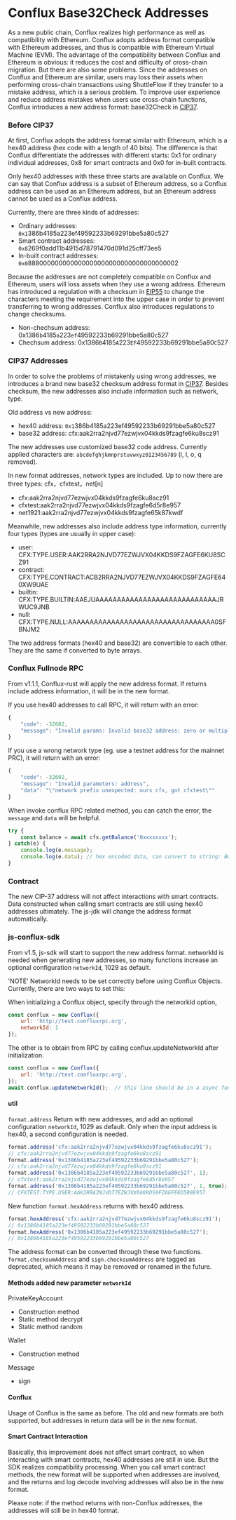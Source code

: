 Conflux Base32Check Addresses
===
As a new public chain, Conflux realizes high performance as well as compatibility with Ethereum. Conflux adopts address format compatible with Ethereum addresses, and thus is compatible with Ethereum Virtual Machine (EVM).
The advantage of the compatibility between Conflux and Ethereum is obvious:  it reduces the cost and difficulty of cross-chain migration. But there are also some problems. Since the addresses on Conflux and Ethereum are similar, users may loss their assets when performing cross-chain transactions using ShuttleFlow if they transfer to a mistake address, which is a serious problem. To improve user experience and reduce address mistakes when users use cross-chain functions, Conflux introduces a new address format: base32Check in [CIP37](https://github.com/Conflux-Chain/CIPs/blob/master/CIPs/cip-37.md).

### Before CIP37
At first, Conflux adopts the address format similar with Ethereum, which is a hex40 address (hex code with a length of 40 bits). The difference is that Conflux differentiate the addresses with different starts: 0x1 for ordinary individual addresses, 0x8 for smart contracts and 0x0 for in-built contracts.

Only hex40 addresses with these three starts are available on Conflux. We can say that Conflux address is a subset of Ethereum address, so a Conflux address can be used as an Ethereum address, but an Ethereum address cannot be used as a Conflux address.

Currently, there are three kinds of addresses:

* Ordinary addresses: `0x1`386b4185a223ef49592233b69291bbe5a80c527
* Smart contract addresses: `0x8`269f0add11b4915d78791470d091d25cff73ee5
* In-built contract addresses: `0x0`888000000000000000000000000000000000002

Because the addresses are not completely compatible on Conflux and Ethereum, users will loss assets when they use a wrong address. Ethereum has introduced a regulation with a checksum in [EIP55](https://github.com/ethereum/EIPs/blob/master/EIPS/eip-55.md) to change the characters meeting the requirement into the upper case in order to prevent transferring to wrong addresses. Conflux also introduces regulations to change checksums.

* Non-chechsum address: 0x1386`b`4185`a`223`ef`49592233b69291bbe5a80`c`527
* Chechsum address: 0x1386`B`4185`A`223`EF`49592233b69291bbe5a80`C`527


### CIP37 Addresses
In order to solve the problems of mistakenly using wrong addresses, we introduces a brand new base32 checksum address format in [CIP37](https://github.com/Conflux-Chain/CIPs/blob/master/CIPs/cip-37.md). Besides checksum, the new addresses also include information such as network, type.

Old address vs new address:

* hex40 address: `0x1`386b4185a223ef49592233b69291bbe5a80c527
* base32 address: cfx:aak2rra2njvd77ezwjvx04kkds9fzagfe6ku8scz91

The new addresses use customized base32 code address. Currently applied characters are: `abcdefghjkmnprstuvwxyz0123456789` (i, l, o, q removed).

In new format addresses, network types are included. Up to now there are three types: cfx，cfxtest，net[n]

* cfx:aak2rra2njvd77ezwjvx04kkds9fzagfe6ku8scz91
* cfxtest:aak2rra2njvd77ezwjvx04kkds9fzagfe6d5r8e957
* net1921:aak2rra2njvd77ezwjvx04kkds9fzagfe65k87kwdf

Meanwhile, new addresses also include address type information, currently four types (types are usually in upper case):

* user: CFX:TYPE.USER:AAK2RRA2NJVD77EZWJVX04KKDS9FZAGFE6KU8SCZ91
* contract: CFX:TYPE.CONTRACT:ACB2RRA2NJVD77EZWJVX04KKDS9FZAGFE640XW9UAE
* builtin: CFX:TYPE.BUILTIN:AAEJUAAAAAAAAAAAAAAAAAAAAAAAAAAAAJRWUC9JNB
* null: CFX:TYPE.NULL:AAAAAAAAAAAAAAAAAAAAAAAAAAAAAAAAAA0SFBNJM2

The two address formats (hex40 and base32) are convertible to each other. They are the same if converted to byte arrays.

### Conflux Fullnode RPC
From v1.1.1, Conflux-rust will apply the new address format. If returns include address information, it will be in the new format.

If you use hex40 addresses to call RPC, it will return with an error:

```js
{
    "code": -32602,
    "message": "Invalid params: Invalid base32 address: zero or multiple prefixes."
}
```

If you use a wrong network type (eg. use a testnet address for the mainnet PRC), it will return with an error:

```js
{
    "code": -32602,
    "message": "Invalid parameters: address",
    "data": "\"network prefix unexpected: ours cfx, got cfxtest\""
}
```

When invoke conflux RPC related method, you can catch the error, the `message` and `data` will be helpful.

```js
try {
    const balance = await cfx.getBalance('0xxxxxxxx');
} catch(e) {
    console.log(e.message);
    console.log(e.data); // hex encoded data, can convert to string: Buffer.from(e.data, 'hex').toString()
}
```

### Contract
The new CIP-37 address will not affect interactions with smart contracts. Data constructed when calling smart contracts are still using hex40 addresses ultimately. The js-jdk will change the address format automatically. 

### js-conflux-sdk

From v1.5, js-sdk will start to support the new address format. networkId is needed when generating new addresses, so many functions increase an optional configuration `networkId`, 1029 as default. 

'NOTE' NetworkId needs to be set correctly before using Conflux Objects. Currently, there are two ways to set this:

When initializing a Conflux object, specify through the networkId option,
```js
const conflux = new Conflux({
    url: 'http://test.confluxrpc.org',
    networkId: 1
});
```
The other is to obtain from RPC by calling conflux.updateNetworkId after initialization.
```js
const conflux = new Conflux({
    url: 'http://test.confluxrpc.org',
});
await conflux.updateNetworkId();  // this line should be in a async function
```


#### util

`format.address` Return with new addresses, and add an optional configuration `networkId`, 1029 as default. Only when the input address is hex40, a second configuration is needed.

```js
format.address('cfx:aak2rra2njvd77ezwjvx04kkds9fzagfe6ku8scz91');
// cfx:aak2rra2njvd77ezwjvx04kkds9fzagfe6ku8scz91
format.address('0x1386b4185a223ef49592233b69291bbe5a80c527');
// cfx:aak2rra2njvd77ezwjvx04kkds9fzagfe6ku8scz91
format.address('0x1386b4185a223ef49592233b69291bbe5a80c527', 1);
// cfxtest:aak2rra2njvd77ezwjvx04kkds9fzagfe6d5r8e957
format.address('0x1386b4185a223ef49592233b69291bbe5a80c527', 1, true);
// CFXTEST:TYPE.USER:AAK2RRA2NJVD77EZWJVX04KKDS9FZAGFE6D5R8E957
```

New function `format.hexAddress` returns with hex40 address.

```js
format.hexAddress('cfx:aak2rra2njvd77ezwjvx04kkds9fzagfe6ku8scz91');
// 0x1386b4185a223ef49592233b69291bbe5a80c527
format.hexAddress('0x1386b4185a223ef49592233b69291bbe5a80c527');
// 0x1386b4185a223ef49592233b69291bbe5a80c527
```

The address format can be converted through these two functions.  
`format.checksumAddress` and `sign.checksumAddress` are tagged as deprecated, which means it may be removed or renamed in the future.


#### Methods added new parameter `networkId`

PrivateKeyAccount 
* Construction method
* Static method decrypt
* Static method random

Wallet 
* Construction method

Message
* sign


#### Conflux

Usage of Conflux is the same as before. The old and new formats are both supported, but addresses in return data will be in the new format.


#### Smart Contract Interaction
Basically, this improvement does not affect smart contract, so when interacting with smart contracts, hex40 addresses are still in use. 
But the SDK realizes compatibility processing. When you call smart contract methods, the new format will be supported when addresses are involved, and the returns and log decode involving addresses will also be in the new format.

Please note: if the method returns with non-Conflux addresses, the addresses will still be in hex40 format.
